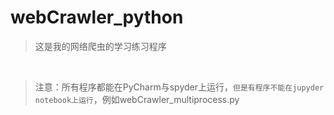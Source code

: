 # webCrawler_python
> 这是我的网络爬虫的学习练习程序
</br>


 >注意：所有程序都能在PyCharm与spyder上运行，`但是有程序不能在jupyder notebook上运行`，例如webCrawler_multiprocess.py
